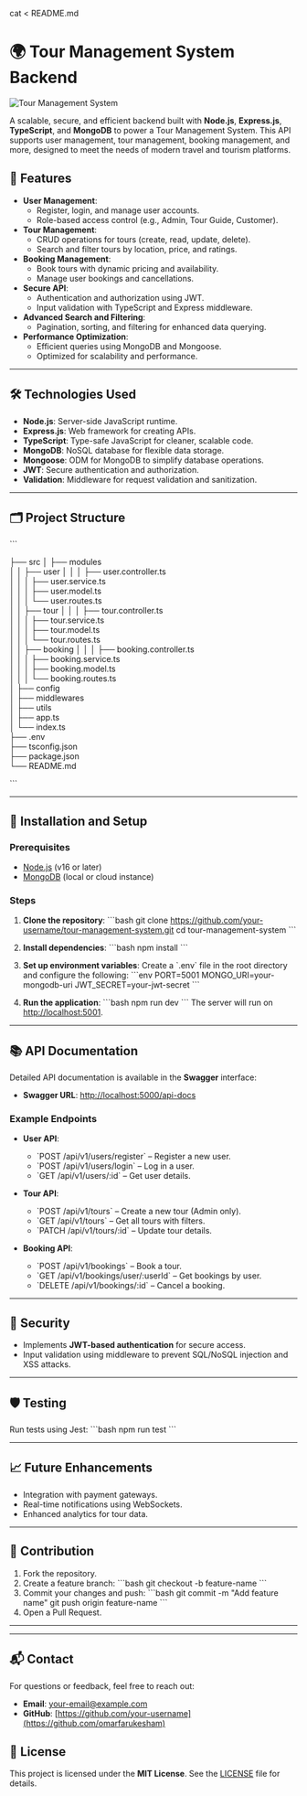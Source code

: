 cat <<EOL > README.md
# 🌍 Tour Management System Backend

![Tour Management System](https://thehackpost.com/wp-content/uploads/2020/11/What-is-travel-management-system-03-750x375.jpg)


A scalable, secure, and efficient backend built with **Node.js**, **Express.js**, **TypeScript**, and **MongoDB** to power a Tour Management System. This API supports user management, tour management, booking management, and more, designed to meet the needs of modern travel and tourism platforms.

## 🚀 Features
- **User Management**:
  - Register, login, and manage user accounts.
  - Role-based access control (e.g., Admin, Tour Guide, Customer).
- **Tour Management**:
  - CRUD operations for tours (create, read, update, delete).
  - Search and filter tours by location, price, and ratings.
- **Booking Management**:
  - Book tours with dynamic pricing and availability.
  - Manage user bookings and cancellations.
- **Secure API**:
  - Authentication and authorization using JWT.
  - Input validation with TypeScript and Express middleware.
- **Advanced Search and Filtering**:
  - Pagination, sorting, and filtering for enhanced data querying.
- **Performance Optimization**:
  - Efficient queries using MongoDB and Mongoose.
  - Optimized for scalability and performance.

---

## 🛠️ Technologies Used
- **Node.js**: Server-side JavaScript runtime.
- **Express.js**: Web framework for creating APIs.
- **TypeScript**: Type-safe JavaScript for cleaner, scalable code.
- **MongoDB**: NoSQL database for flexible data storage.
- **Mongoose**: ODM for MongoDB to simplify database operations.
- **JWT**: Secure authentication and authorization.
- **Validation**: Middleware for request validation and sanitization.

---

## 🗂️ Project Structure

\`\`\`

├── src
│   ├── modules       
│   │   ├── user
│   │   │   ├── user.controller.ts     
│   │   │   ├── user.service.ts       
│   │   │   ├── user.model.ts         
│   │   │   └── user.routes.ts        
│   │   ├── tour
│   │   │   ├── tour.controller.ts     
│   │   │   ├── tour.service.ts        
│   │   │   ├── tour.model.ts          
│   │   │   └── tour.routes.ts         
│   │   ├── booking
│   │   │   ├── booking.controller.ts  
│   │   │   ├── booking.service.ts      
│   │   │   ├── booking.model.ts       
│   │   │   └── booking.routes.ts      
│   ├── config         
│   ├── middlewares    
│   ├── utils           
│   ├── app.ts          
│   └── index.ts       
├── .env                
├── tsconfig.json       
├── package.json       
└── README.md         

\`\`\`


---

## 🔧 Installation and Setup

### Prerequisites
- [Node.js](https://nodejs.org) (v16 or later)
- [MongoDB](https://www.mongodb.com) (local or cloud instance)

### Steps
1. **Clone the repository**:
   \`\`\`bash
   git clone https://github.com/your-username/tour-management-system.git
   cd tour-management-system
   \`\`\`

2. **Install dependencies**:
   \`\`\`bash
   npm install
   \`\`\`

3. **Set up environment variables**:
   Create a \`.env\` file in the root directory and configure the following:
   \`\`\`env
   PORT=5001
   MONGO_URI=your-mongodb-uri
   JWT_SECRET=your-jwt-secret
   \`\`\`

4. **Run the application**:
   \`\`\`bash
   npm run dev
   \`\`\`
   The server will run on [http://localhost:5001](http://localhost:5001).

---

## 📚 API Documentation
Detailed API documentation is available in the **Swagger** interface:
- **Swagger URL**: [http://localhost:5000/api-docs](http://localhost:5000/api-docs)

### Example Endpoints
- **User API**:
  - \`POST /api/v1/users/register\` – Register a new user.
  - \`POST /api/v1/users/login\` – Log in a user.
  - \`GET /api/v1/users/:id\` – Get user details.

- **Tour API**:
  - \`POST /api/v1/tours\` – Create a new tour (Admin only).
  - \`GET /api/v1/tours\` – Get all tours with filters.
  - \`PATCH /api/v1/tours/:id\` – Update tour details.

- **Booking API**:
  - \`POST /api/v1/bookings\` – Book a tour.
  - \`GET /api/v1/bookings/user/:userId\` – Get bookings by user.
  - \`DELETE /api/v1/bookings/:id\` – Cancel a booking.

---

## 🔐 Security
- Implements **JWT-based authentication** for secure access.
- Input validation using middleware to prevent SQL/NoSQL injection and XSS attacks.

---

## 🛡️ Testing
Run tests using Jest:
\`\`\`bash
npm run test
\`\`\`

---

## 📈 Future Enhancements
- Integration with payment gateways.
- Real-time notifications using WebSockets.
- Enhanced analytics for tour data.

---

## 🤝 Contribution
1. Fork the repository.
2. Create a feature branch:
   \`\`\`bash
   git checkout -b feature-name
   \`\`\`
3. Commit your changes and push:
   \`\`\`bash
   git commit -m "Add feature name"
   git push origin feature-name
   \`\`\`
4. Open a Pull Request.

---

---

## 📬 Contact
For questions or feedback, feel free to reach out:
- **Email**: [your-email@example.com](mailto:omar.lu86@gmail.com)
- **GitHub**: [https://github.com/your-username](https://github.com/omarfarukesham)


## 📄 License
This project is licensed under the **MIT License**. See the [LICENSE](LICENSE) file for details.

